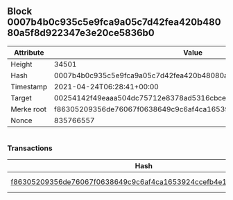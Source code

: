 ## Block 0007b4b0c935c5e9fca9a05c7d42fea420b48080a5f8d922347e3e20ce5836b0

Attribute | Value
--- | ---
Height | 34501
Hash | 0007b4b0c935c5e9fca9a05c7d42fea420b48080a5f8d922347e3e20ce5836b0
Timestamp | 2021-04-24T06:28:41+00:00
Target | 00254142f49eaaa504dc75712e8378ad5316cbcead634704b3734b6271167cc4
Merke root | f86305209356de76067f0638649c9c6af4ca1653924ccefb4e1ffa1ad6f0e7b6
Nonce | 835766557

```

```

### Transactions

Hash | Amount
--- | ---
[f86305209356de76067f0638649c9c6af4ca1653924ccefb4e1ffa1ad6f0e7b6](f86305209356de76067f0638649c9c6af4ca1653924ccefb4e1ffa1ad6f0e7b6.md) | 10.00000000 SKEPTI 
